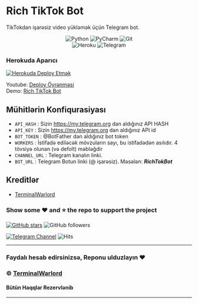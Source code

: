 

# Rich TikTok Bot
TikTokdan işarəsiz video yükləmək üçün Telegram bot.
<div align="center">
<img alt="Python" src="https://img.shields.io/badge/python-%2314354C.svg?&style=for-the-badge&logo=python&logoColor=white"/>
<img alt="PyCharm" src="https://img.shields.io/badge/PyCharm-000000.svg?&style=for-the-badge&logo=PyCharm&logoColor=white"/>
<img alt="Git" src="https://img.shields.io/badge/git-%23F05033.svg?&style=for-the-badge&logo=git&logoColor=white"/>
</div>
<div align="center">
<img alt="Heroku" src="https://img.shields.io/badge/Heroku-purple?&style=for-the-badge&logoColor=white&logo=heroku"/>
<img alt="Telegram" src="https://img.shields.io/badge/Telegram-blue?&style=for-the-badge&logoColor=white&logo=telegram"/>
</div>
 


### Herokuda Aparıcı

<p><a href="https://heroku.com/deploy?template=https://github.com/elxan626/RichTikTok/tree/master"><img src="https://www.herokucdn.com/deploy/button.svg" alt="Herokuda Deploy Etmək"/></a></p>

Youtube: [Deploy Öyrənməsi](https://youtu.be/LOK3lfJ9ous)<br>
Demo: [Rich TikTok Bot](https://t.me/RichTokBot)

## Mühitlərin Konfiqurasiyası
- `API_HASH` : Sizin https://my.telegram.org dan aldığınız API HASH
- `API_KEY` : Sizin https://my.telegram.org dan aldığınız API id
- `BOT_TOKEN` : @BotFather dən aldığınız bot token
- `WORKERS` : İstifadə ediləcək mövzuların sayı, bu istifadədən asılıdır. 4 tövsiyə olunan (və defolt) məbləğdir
- `CHANNEL_URL` : Telegram kanalın linki.
- `BOT_URL` : Telegram Botun linki (@ işarəsiz). Məsələn: **_RichTokBot_**




## Kreditlər
- [TerminalWarlord](https://github.com/TerminalWarlord)
### Show some :heart: and :star: the repo to support the project

[![GitHub stars](https://img.shields.io/github/stars/TerminalWarlord/Tiktok-Downloader-Bot.svg?style=social&label=Star)](https://github.com/TerminalWarlord/) ![GitHub followers](https://img.shields.io/github/followers/TerminalWarlord.svg?style=social&label=Follow)

[![Telegram Channel](https://img.shields.io/badge/Telegram-Channel-orange)](https://t.me/JayBeeBots)
![Hits](https://hits.seeyoufarm.com/api/count/incr/badge.svg?url=https://github.com/TerminalWarlord/TikTok-Downloader-Bot)

---
### Faydalı hesab edirsinizsə, Reponu ulduzlayın :heart:
### © [TerminalWarlord](https://t.me/JayBeeBots)
#### Bütün Haqqlar Rezervlənib
---
